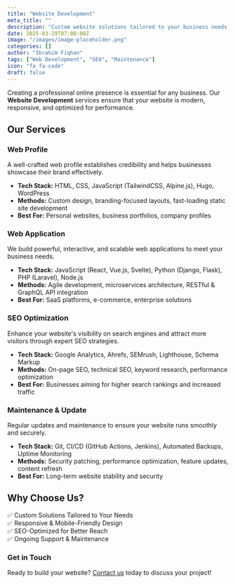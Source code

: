 ```yaml
---
title: "Website Development"
meta_title: ""
description: "Custom website solutions tailored to your business needs."
date: 2025-03-29T07:00:00Z
image: "/images/image-placeholder.png"
categories: []
author: "Ibrahim Fiqhan"
tags: ["Web Development", "SEO", "Maintenance"]
icon: "fa fa-code"
draft: false
---
```


Creating a professional online presence is essential for any business. Our **Website Development** services ensure that your website is modern, responsive, and optimized for performance.

## Our Services

### Web Profile

A well-crafted web profile establishes credibility and helps businesses showcase their brand effectively.

- **Tech Stack:** HTML, CSS, JavaScript (TailwindCSS, Alpine.js), Hugo, WordPress
- **Methods:** Custom design, branding-focused layouts, fast-loading static site development
- **Best For:** Personal websites, business portfolios, company profiles

### Web Application

We build powerful, interactive, and scalable web applications to meet your business needs.

- **Tech Stack:** JavaScript (React, Vue.js, Svelte), Python (Django, Flask), PHP (Laravel), Node.js
- **Methods:** Agile development, microservices architecture, RESTful & GraphQL API integration
- **Best For:** SaaS platforms, e-commerce, enterprise solutions

### SEO Optimization

Enhance your website's visibility on search engines and attract more visitors through expert SEO strategies.

- **Tech Stack:** Google Analytics, Ahrefs, SEMrush, Lighthouse, Schema Markup
- **Methods:** On-page SEO, technical SEO, keyword research, performance optimization
- **Best For:** Businesses aiming for higher search rankings and increased traffic

### Maintenance & Update

Regular updates and maintenance to ensure your website runs smoothly and securely.

- **Tech Stack:** Git, CI/CD (GitHub Actions, Jenkins), Automated Backups, Uptime Monitoring
- **Methods:** Security patching, performance optimization, feature updates, content refresh
- **Best For:** Long-term website stability and security

## Why Choose Us?

✅ Custom Solutions Tailored to Your Needs  
✅ Responsive & Mobile-Friendly Design  
✅ SEO-Optimized for Better Reach  
✅ Ongoing Support & Maintenance

### Get in Touch

Ready to build your website? [Contact us](#) today to discuss your project!

